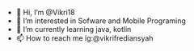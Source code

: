 - 👋 Hi, I’m @Vikri18
- 👀 I’m interested in Sofware and Mobile Programing
- 🌱 I’m currently learning java, kotlin
- 📫 How to reach me ig:@vikrifrediansyah

<!---
Vikri18/Vikri18 is a ✨ special ✨ repository because its `README.md` (this file) appears on your GitHub profile.
You can click the Preview link to take a look at your changes.
--->
